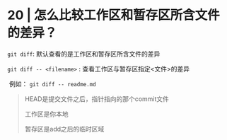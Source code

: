 <!--
 * @Author: Binqi Ni
 * @Date: 2021-09-30 11:51:18
 * @LastEditTime: 2021-09-30 11:51:19
 * @LastEditors: Binqi Ni
 * @FilePath: /Git-learning/02_独自使用Git时的常见场景 (16讲)/20_怎么比较工作区和暂存区所含文件的差异.md
-->
# 20 | 怎么比较工作区和暂存区所含文件的差异？

`git diff`: 默认查看的是工作区和暂存区所含文件的差异

`git diff -- <filename>` : 查看工作区与暂存区指定<文件>的差异

​	例如： `git diff -- readme.md`



>HEAD是提交文件之后，指针指向的那个commit文件
>
>工作区是你本地
>
>暂存区是add之后的临时区域

